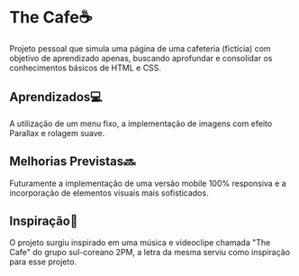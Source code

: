 
# The Cafe☕️

Projeto pessoal que simula uma página de uma cafeteria (fictícia) com objetivo de aprendizado apenas, buscando aprofundar e consolidar os conhecimentos básicos de HTML e CSS. 


## Aprendizados💻

A utilização de um menu fixo, a implementação de imagens com efeito Parallax e rolagem suave.

## Melhorias Previstas🔜

Futuramente a implementação de uma versão mobile 100% responsiva e a incorporação de elementos visuais mais sofisticados. 


## Inspiração💭
O projeto surgiu inspirado em uma música e videoclipe chamada "The Cafe" do grupo sul-coreano 2PM, a letra da mesma
serviu como inspiração para esse projeto. 